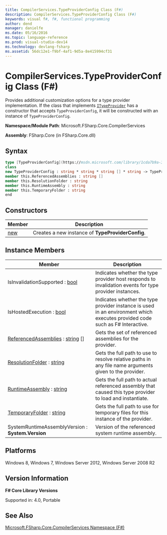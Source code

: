 ```yaml
---
title: CompilerServices.TypeProviderConfig Class (F#)
description: CompilerServices.TypeProviderConfig Class (F#)
keywords: visual f#, f#, functional programming
author: dend
manager: danielfe
ms.date: 05/16/2016
ms.topic: language-reference
ms.prod: visual-studio-dev14
ms.technology: devlang-fsharp
ms.assetid: 56dc12e1-f9bf-4af1-9d5a-8e415994cf31 
---
```


# CompilerServices.TypeProviderConfig Class (F#)

Provides additional customization options for a type provider implementation. If the class that implements [`ITypeProvider`](https://msdn.microsoft.com/library/2c2b0571-843d-4a7d-95d4-0a7510ed5e2f) has a constructor that accepts `TypeProviderConfig`, it will be constructed with an instance of `TypeProviderConfig`.

**Namespace/Module Path**: Microsoft.FSharp.Core.CompilerServices

**Assembly**: FSharp.Core (in FSharp.Core.dll)


## Syntax

```fsharp
type [TypeProviderConfig](https://msdn.microsoft.com/library/1cda7b9a-3d07-475d-9315-d65e1c97eb44) =
class
new TypeProviderConfig : string * string * string [] * string -> TypeProviderConfig
member this.ReferencedAssemblies : string []
member this.ResolutionFolder : string
member this.RuntimeAssembly : string
member this.TemporaryFolder : string
end
```

## Constructors


|Member|Description|
|------|-----------|
|[new](https://msdn.microsoft.com/library/a58edc91-0eae-49b8-9331-81115832f7af)|Creates a new instance of **TypeProviderConfig**.|

## Instance Members


|Member|Description|
|------|-----------|
|IsInvalidationSupported : [bool](https://msdn.microsoft.com/library/89c0cf9c-49ce-4207-a3be-555851a67dd5)|Indicates whether the type provider host responds to invalidation events for type provider instances.|
|IsHostedExecution : [bool](https://msdn.microsoft.com/library/89c0cf9c-49ce-4207-a3be-555851a67dd5)|Indicates whether the type provider instance is used in an environment which executes provided code such as F# Interactive.|
|[ReferencedAssemblies](https://msdn.microsoft.com/library/24600287-d40a-4b38-a5e8-d903214dcef9) : [string](https://msdn.microsoft.com/library/12b97856-ec80-4f70-a018-afb0753f755a) []|Gets the set of referenced assemblies for the provider.|
|[ResolutionFolder](https://msdn.microsoft.com/library/3424c496-b38d-49cd-b4a4-869193f2baf6) : [string](https://msdn.microsoft.com/library/12b97856-ec80-4f70-a018-afb0753f755a)|Gets the full path to use to resolve relative paths in any file name arguments given to the provider.|
|[RuntimeAssembly](https://msdn.microsoft.com/library/3ff43026-7d3a-4b8b-942b-f38e9bd5dfe1) : [string](https://msdn.microsoft.com/library/12b97856-ec80-4f70-a018-afb0753f755a)|Gets the full path to actual referenced assembly that caused this type provider to load and instantiate.|
|[TemporaryFolder](https://msdn.microsoft.com/library/af72b3d0-9888-4d14-adce-e75ce35bf29c) : [string](https://msdn.microsoft.com/library/12b97856-ec80-4f70-a018-afb0753f755a)|Gets the full path to use for temporary files for this instance of the provider.|
|SystemRuntimeAssemblyVersion : **System.Version**|Version of the referenced system runtime assembly.|

## Platforms
Windows 8, Windows 7, Windows Server 2012, Windows Server 2008 R2

## Version Information
**F# Core Library Versions**

Supported in: 4.0, Portable

## See Also
[Microsoft.FSharp.Core.CompilerServices Namespace &#40;F&#35;&#41;](Microsoft.FSharp.Core.CompilerServices-Namespace-%5BFSharp%5D.md)